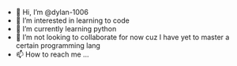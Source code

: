 - 👋 Hi, I’m @dylan-1006
- 👀 I’m interested in learning to code
- 🌱 I’m currently learning python
- 💞️ I’m not looking to collaborate for now cuz I have yet to master a certain programming lang 
- 📫 How to reach me ...

<!---
dylan-1006/dylan-1006 is a ✨ special ✨ repository because its `README.md` (this file) appears on your GitHub profile.
You can click the Preview link to take a look at your changes.
--->
